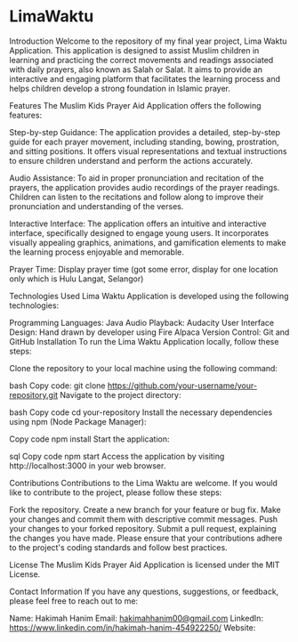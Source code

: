 # LimaWaktu

Introduction
Welcome to the repository of my final year project, Lima Waktu Application. This application is designed to assist Muslim children in learning and practicing the correct movements and readings associated with daily prayers, also known as Salah or Salat. It aims to provide an interactive and engaging platform that facilitates the learning process and helps children develop a strong foundation in Islamic prayer.

Features
The Muslim Kids Prayer Aid Application offers the following features:

Step-by-step Guidance: The application provides a detailed, step-by-step guide for each prayer movement, including standing, bowing, prostration, and sitting positions. It offers visual representations and textual instructions to ensure children understand and perform the actions accurately.

Audio Assistance: To aid in proper pronunciation and recitation of the prayers, the application provides audio recordings of the prayer readings. Children can listen to the recitations and follow along to improve their pronunciation and understanding of the verses.

Interactive Interface: The application offers an intuitive and interactive interface, specifically designed to engage young users. It incorporates visually appealing graphics, animations, and gamification elements to make the learning process enjoyable and memorable.

Prayer Time: Display prayer time (got some error, display for one location only which is Hulu Langat, Selangor)

Technologies Used
Lima Waktu Application is developed using the following technologies:

Programming Languages: Java
Audio Playback: Audacity
User Interface Design: Hand drawn by developer using Fire Alpaca
Version Control: Git and GitHub
Installation
To run the Lima Waktu Application locally, follow these steps:

Clone the repository to your local machine using the following command:

bash
Copy code:
git clone https://github.com/your-username/your-repository.git
Navigate to the project directory:

bash
Copy code
cd your-repository
Install the necessary dependencies using npm (Node Package Manager):

Copy code
npm install
Start the application:

sql
Copy code
npm start
Access the application by visiting http://localhost:3000 in your web browser.

Contributions
Contributions to the Lima Waktu are welcome. If you would like to contribute to the project, please follow these steps:

Fork the repository.
Create a new branch for your feature or bug fix.
Make your changes and commit them with descriptive commit messages.
Push your changes to your forked repository.
Submit a pull request, explaining the changes you have made.
Please ensure that your contributions adhere to the project's coding standards and follow best practices.

License
The Muslim Kids Prayer Aid Application is licensed under the MIT License.

Contact Information
If you have any questions, suggestions, or feedback, please feel free to reach out to me:

Name: Hakimah Hanim
Email: hakimahhanim00@gmail.com
LinkedIn: https://www.linkedin.com/in/hakimah-hanim-454922250/
Website:
